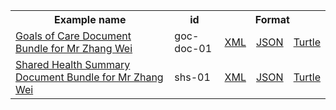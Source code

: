 <table class="list" width="100%">            
   <tr>
     <th>Example name</th>
     <th>id</th>
     <th colspan="3">Format</th>
   </tr>
   <tr>
      <td><a href="bundle-goc-doc-01.html">Goals of Care Document Bundle for Mr Zhang Wei</a></td>
      <td>goc-doc-01</td>
      <td><a href="bundle-goc-doc-01.xml.html">XML</a></td>
      <td><a href="bundle-goc-doc-01.json.html">JSON</a></td>
      <td><a href="bundle-goc-doc-01.ttl.html">Turtle</a></td>
   </tr>
   <tr>
      <td><a href="bundle-shs-01.html">Shared Health Summary Document Bundle for Mr Zhang Wei</a></td>
      <td>shs-01</td>
      <td><a href="bundle-shs-01.xml.html">XML</a></td>
      <td><a href="bundle-shs-01.json.html">JSON</a></td>
      <td><a href="bundle-shs-01.ttl.html">Turtle</a></td>
   </tr>                  
</table>